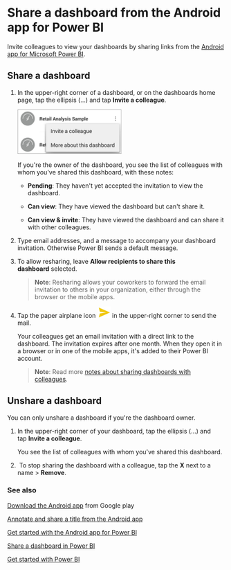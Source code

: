 <properties 
   pageTitle="Share a dashboard from the Android app"
   description="Share a dashboard from the Android app for Power BI"
   services="powerbi" 
   documentationCenter="" 
   authors="maggiesMSFT" 
   manager="mblythe" 
   backup=""
   editor=""
   tags=""
   qualityFocus="no"
   qualityDate=""/>
 
<tags
   ms.service="powerbi"
   ms.devlang="NA"
   ms.topic="article"
   ms.tgt_pltfrm="NA"
   ms.workload="powerbi"
   ms.date="01/26/2016"
   ms.author="maggies"/>
# Share a dashboard from the Android app for Power BI

Invite colleagues to view your dashboards by sharing links from the [Android app for Microsoft Power BI](powerbi-mobile-android-app-get-started.md). 

## Share a dashboard

1.  In the upper-right corner of a dashboard, or on the dashboards home page, tap the ellipsis (...) and tap **Invite a colleague**.

    ![](media/powerbi-mobile-share-a-dashboard-from-the-android-app/PBI_Andr_DashEllipsMenu.png)

    If you're the owner of the dashboard, you see the list of colleagues with whom you've shared this dashboard, with these notes:

    -   **Pending**: They haven't yet accepted the invitation to view the dashboard.

    -   **Can view**: They have viewed the dashboard but can't share it.

    -   **Can view & invite**: They have viewed the dashboard and can share it with other colleagues.

2.  Type email addresses, and a message to accompany your dashboard invitation. Otherwise Power BI sends a default message.

3.  To allow resharing, leave **Allow recipients to share this dashboard** selected.

    >**Note**:  Resharing allows your coworkers to forward the email invitation to others in your organization, either through the browser or the mobile apps.

4.  Tap the paper airplane icon ![](media/powerbi-mobile-share-a-dashboard-from-the-android-app/PBI_Andr_SendPlane.png) in the upper-right corner to send the mail.

    Your colleagues get an email invitation with a direct link to the dashboard. The invitation expires after one month. When they open it in a browser or in one of the mobile apps, it's added to their Power BI account.

    >**Note**: Read more [notes about sharing dashboards with colleagues](powerbi-service-share-unshare-dashboard.md#notes-about-sharing).

## Unshare a dashboard

You can only unshare a dashboard if you're the dashboard owner.

1.  In the upper-right corner of your dashboard, tap the ellipsis (...) and tap **Invite a colleague**. 

    You see the list of colleagues with whom you've shared this dashboard.

2.   To stop sharing the dashboard with a colleague, tap the **X** next to a name \> **Remove**.

### See also

[Download the Android app](http://go.microsoft.com/fwlink/?LinkID=544867) from Google play

[Annotate and share a title from the Android app](powerbi-mobile-annotate-and-share-a-tile-from-the-android-app.md)

[Get started with the Android app for Power BI](powerbi-mobile-android-app-get-started.md)

[Share a dashboard in Power BI](powerbi-service-share-unshare-dashboard.md)

[Get started with Power BI](powerbi-service-get-started.md)

